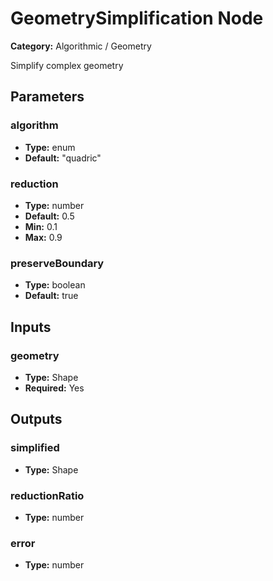 
# GeometrySimplification Node

**Category:** Algorithmic / Geometry

Simplify complex geometry

## Parameters


### algorithm
- **Type:** enum
- **Default:** "quadric"





### reduction
- **Type:** number
- **Default:** 0.5
- **Min:** 0.1
- **Max:** 0.9



### preserveBoundary
- **Type:** boolean
- **Default:** true





## Inputs


### geometry
- **Type:** Shape
- **Required:** Yes



## Outputs


### simplified
- **Type:** Shape



### reductionRatio
- **Type:** number



### error
- **Type:** number




